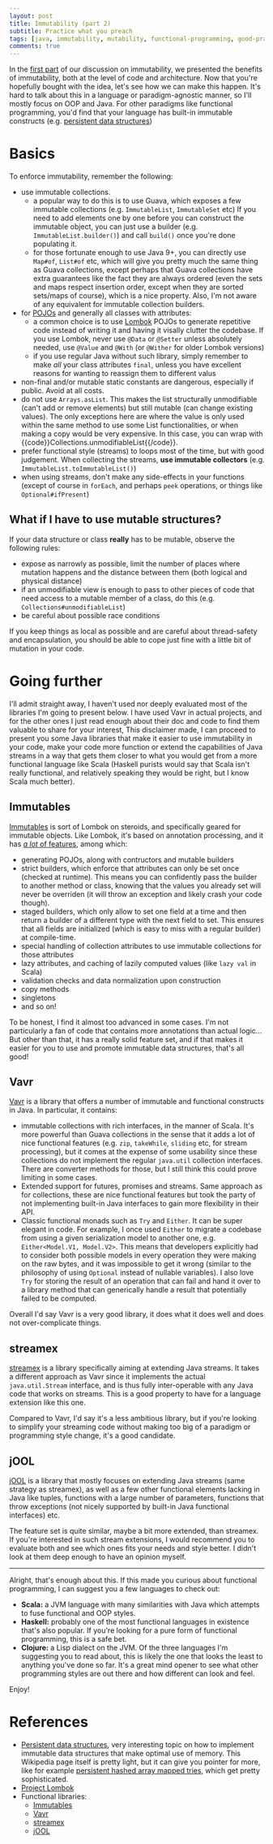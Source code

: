 ```yaml
---
layout: post
title: Immutability (part 2)
subtitle: Practice what you preach
tags: [java, immutability, mutability, functional-programming, good-practices]
comments: true
---
```


In the [first part](/2021-01-28-1-immutability-part-1) of our discussion on immutability, we presented the benefits of immutability, both at the level of code and architecture. 
Now that you're hopefully bought with the idea, let's see how we can make this happen. It's hard to talk about this in a language or paradigm-agnostic manner, so I'll mostly focus
on OOP and Java. For other paradigms like functional programming, you'd find that your language has built-in immutable constructs (e.g. [persistent data structures](https://en.wikipedia.org/wiki/Persistent_data_structure))  

# Basics

To enforce immutability, remember the following:

- use immutable collections. 
   - a popular way to do this is to use Guava, which exposes a few immutable collections (e.g. `ImmutableList`, `ImmutableSet` etc)
 If you need to add elements one by one before you can construct the immutable object, you can just use a builder (e.g. `ImmutableList.builder()`) and call `build()` once you're done populating it.
   - for those fortunate enough to use Java 9+, you can directly use `Map#of`, `List#of` etc, which will give you pretty much the same thing as Guava collections, except perhaps that Guava collections
 have extra guarantees like the fact they are always ordered (even the sets and maps respect insertion order, except when they are sorted sets/maps of course), which is a nice property. 
 Also, I'm not aware of any equivalent for immutable collection builders.
- for [POJOs](https://en.wikipedia.org/wiki/Plain_old_Java_object) and generally all classes with attributes:
    - a common choice is to use [Lombok](https://projectlombok.org/) POJOs to generate repetitive code instead of writing it and having it visally clutter the 
    codebase. If you use Lombok, never use `@Data` or `@Setter` unless absolutely needed, use `@Value` and `@With` (or `@Wither` for older Lombok versions)
    - if you use regular Java without such library, simply remember to make *all* your class attributes `final`, unless you have excellent reasons for wanting to reassign them to different valus
- non-final and/or mutable static constants are dangerous, especially if public. Avoid at all costs.    
- do not use `Arrays.asList`. This makes the list structurally unmodifiable (can't add or remove elements) but still mutable (can change existing values). The only exceptions here are where the value is only used within the same method to use some List functionalities, or when making a copy would be very expensive. In this case, you can wrap with {{code}}Collections.unmodifiableList{{/code}}.
- prefer functional style (streams) to loops most of the time, but with good judgement. When collecting the streams, **use immutable collectors** (e.g. `ImmutableList.toImmutableList()`)
- when using streams, don't make any side-effects in your functions (except of course in `forEach`, and perhaps `peek` operations, or things like `Optional#ifPresent`)

## What if I have to use mutable structures? 

If your data structure or class **really** has to be mutable, observe the following rules:

- expose as narrowly as possible, limit the number of places where mutation happens and the distance between them (both logical and physical distance)
- if an unmodifiable view is enough to pass to other pieces of code that need access to a mutable member of a class, do this (e.g. `Collections#unmodifiableList`)
- be careful about possible race conditions

If you keep things as local as possible and are careful about thread-safety and encapsulation, you should be able to cope just fine with a little bit of mutation in your code.

# Going further
I'll admit straight away, I haven't used nor deeply evaluated most of the libraries I'm going to present below. I have used Vavr in actual projects, and for the other ones I just
read enough about their doc and code to find them valuable to share for your interest, This disclaimer made, I can proceed to present you some Java libraries that make it easier
to use immutability in your code, make your code more function or extend the capabilities of Java streams in a way that gets them closer to what you would get from a
 more functional language like Scala (Haskell purists would say that Scala isn't really functional, and relatively speaking they would be right, but I know Scala much better).

## Immutables
[Immutables](https://immutables.github.io) is sort of Lombok on steroids, and specifically geared for immutable objects. Like Lombok, it's based on annotation processing, and it has 
[*a lot* of features](https://immutables.github.io/immutable.html), among which:
- generating POJOs, along with contructors and mutable builders
- strict builders, which enforce that attributes can only be set once (checked at runtime). This means you can confidently pass the builder to another method or class, knowing 
  that the values you already set will never be overriden (it will throw an exception and likely crash your code though). 
- staged builders, which only allow to set one field at a time and then return a builder of a different type with the next field to set. 
  This ensures that all fields are initialized (which is easy to miss with a regular builder) at compile-time.
- special handling of collection attributes to use immutable collections for those attributes
- lazy attributes, and caching of lazily computed values (like `lazy val` in Scala)
- validation checks and data normalization upon construction
- copy methods
- singletons
- and so on!

To be honest, I find it almost too advanced in some cases. I'm not particularly a fan of code that contains more annotations than actual logic... But other than that, it has a really solid
feature set, and if that makes it easier for you to use and promote immutable data structures, that's all good!

## Vavr
[Vavr](https://www.vavr.io/) is a library that offers a number of immutable and functional constructs in Java. In particular, it contains:
- immutable collections with rich interfaces, in the manner of Scala. It's more powerful than Guava collections in the sense that it adds a lot of nice functional features
 (e.g. `zip`, `takeWhile`, `sliding` etc, for stream processing), but it comes at the expense of some usability since these collections do not implement the regular `java.util` collection
 interfaces. There are converter methods for those, but I still think this could prove limiting in some cases.
- Extended support for futures, promises and streams. Same approach as for collections, these are nice functional features but took the party of not implementing built-in Java interfaces
  to gain more flexibility in their API.
- Classic functional monads such as `Try` and `Either`. It can be super elegant in code. For example, I once used `Either` to  migrate a codebase from using a given serialization model
  to another one, e.g. `Either<Model.V1, Model.V2>`. This means that developers explicitly had to consider both possible models in every operation they were making on the raw bytes, and
  it was impossible to get it wrong (similar to the philosophy of using `Optional` instead of nullable variables). I also love `Try` for storing the result of an operation that can fail 
  and hand it over to a library method that can generically handle a result that potentially failed to be computed.
  
Overall I'd say Vavr is a very good library, it does what it does well and does not over-complicate things.  

## streamex
[streamex](https://github.com/amaembo/streamex) is a library specifically aiming at extending Java streams. It takes a different approach as Vavr since it implements the actual `java.util.Stream`
interface, and is thus fully inter-operable with any Java code that works on streams. This is a good property to have for a language extension like this one.

Compared to Vavr, I'd say it's a less ambitious library, but if you're looking to simplify your streaming code without making too big of a paradigm or programming style change, it's a 
good candidate.

## jOOL
[jOOL](https://github.com/jOOQ/jOOL) is a library that mostly focuses on extending Java streams (same strategy as streamex), as well as a few other functional elements lacking in Java 
like tuples, functions with a large number of parameters, functions that throw exceptions (not nicely supported by built-in Java functional interfaces) etc.

The feature set is quite similar, maybe a bit more extended, than streamex. If you're interested in such stream extensions, I would recommend you to evaluate both and see which ones fits 
your needs and style better. I didn't look at them deep enough to have an opinion myself.

----

Alright, that's enough about this. If this made you curious about functional programming, I can suggest you a few languages to check out:
- **Scala:** a JVM language with many similarities with Java which attempts to fuse functional and OOP styles.
- **Haskell:** probably one of the most functional languages in existence that's also popular. If you're looking for a pure form of functional programming, this is a safe bet.
- **Clojure:** a Lisp dialect on the JVM. Of the three languages I'm suggesting you to read about, this is likely the one that looks the least to anything you've done so far. It's a
  great mind opener to see what other programming styles are out there and how different can look and feel.  
  
Enjoy!
   
# References
- [Persistent data structures](https://en.wikipedia.org/wiki/Persistent_data_structure), very interesting topic on how to implement immutable data structures that make optimal use of memory.
  This Wikipedia page itself is pretty light, but it can give you pointer for more, like for example [persistent hashed array mapped tries](https://en.wikipedia.org/wiki/Persistent_data_structure#Persistent_hash_array_mapped_trie), 
  which get pretty sophisticated.   
- [Project Lombok](https://projectlombok.org/)
- Functional libraries:
  - [Immutables](https://immutables.github.io/immutable.html)
  - [Vavr](https://www.vavr.io/)
  - [streamex](https://github.com/amaembo/streamex)
  - [jOOL](https://github.com/jOOQ/jOOL)